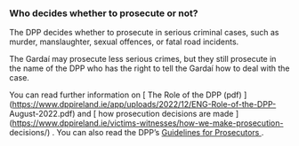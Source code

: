 ###  Who decides whether to prosecute or not?

The DPP decides whether to prosecute in serious criminal cases, such as
murder, manslaughter, sexual offences, or fatal road incidents.

The Gardaí may prosecute less serious crimes, but they still prosecute in the
name of the DPP who has the right to tell the Gardaí how to deal with the
case.

You can read further information on [ The Role of the DPP (pdf)
](https://www.dppireland.ie/app/uploads/2022/12/ENG-Role-of-the-DPP-
August-2022.pdf) and [ how prosecution decisions are made
](https://www.dppireland.ie/victims-witnesses/how-we-make-prosecution-
decisions/) . You can also read the DPP’s [ Guidelines for Prosecutors
](https://www.dppireland.ie/publication-category/guidelines-for-prosecutors/)
.
